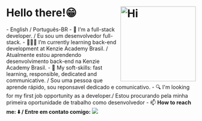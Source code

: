 ### 

<h1>Hello there!😁 <img width="200px" align="right" alt="Hi" src="https://res.cloudinary.com/dvkwgt94s/image/upload/v1672097683/ezgif.com-gif-maker_1_gfad1u.gif"/></h1>

<div>
- English / Português-BR
- 🦆 I’m a full-stack developer. / Eu sou um desenvolvedor full-stack.
- 👨🏽‍🏫 I’m currently learning back-end development at Kenzie Academy Brasil. / Atualmente estou aprendendo desenvolvimento back-end na Kenzie Academy Brasil.
- 🎯 My soft-skills: fast learning, responsible, dedicated and communicative. / Sou uma pessoa que aprende rápido, sou reponsavel dedicado e comunicativo.
- 🔍 I'm looking for my first job opportunity as a developer./ Estou procurando pela minha primeira oportunidade de trabalho como desenvolvedor
- 📫 <strong>How to reach me:<strong> ⬇️ / <strong>Entre em contato comigo:<strong> 

 <a href="https://www.linkedin.com/in/lucas-vinicius-rodrigues-e-silva/" target="_blank">
    <img src="https://img.shields.io/badge/-LinkedIn-%230077B5?style=for-the-badge&logo=linkedin&logoColor=white">
  <a/>  
 </div>

